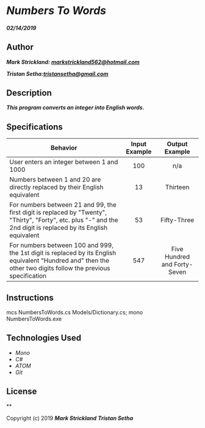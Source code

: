 # _Numbers To Words_

#### _02/14/2019_
## Author
 _**Mark Strickland: markstrickland562@hotmail.com**_

 _**Tristan Setha:tristansetha@gmail.com**_

## Description
**_This program converts an integer into English words._**

## Specifications
|   Behavior                          | Input Example | Output Example |
| ------------------------------------|:-------------:| :-------------:|
| User enters an integer between 1 and 1000 | 100 | n/a               |
| Numbers between 1 and 20 are directly replaced by their English equivalent | 13 | Thirteen |
| For numbers between 21 and 99, the first digit is replaced by "Twenty", "Thirty", "Forty", etc. plus "-" and the 2nd digit is replaced by its English equivalent | 53 | Fifty-Three |
| For numbers between 100 and 999, the 1st digit is replaced by its English equivalent "Hundred and" then the other two digits follow the previous specification | 547 | Five Hundred and Forty-Seven |


## Instructions
mcs NumbersToWords.cs Models/Dictionary.cs; mono NumbersToWords.exe

## Technologies Used
* _Mono_
* _C#_
* _ATOM_
* _Git_


## License

**

Copyright (c) 2019 **_Mark Strickland_** **_Tristan Setha_**
